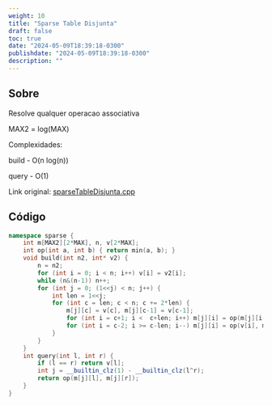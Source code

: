 ```yaml
---
weight: 10
title: "Sparse Table Disjunta"
draft: false
toc: true
date: "2024-05-09T18:39:18-0300"
publishdate: "2024-05-09T18:39:18-0300"
description: ""
---
```


## Sobre
 Resolve qualquer operacao associativa

 MAX2 = log(MAX)



 Complexidades:

 build - O(n log(n))

 query - O(1)



Link original: [sparseTableDisjunta.cpp](https://github.com/brunomaletta/Biblioteca/tree/master/Codigo/Estruturas/sparseTableDisjunta.cpp)

## Código
```cpp
namespace sparse {
	int m[MAX2][2*MAX], n, v[2*MAX];
	int op(int a, int b) { return min(a, b); }
	void build(int n2, int* v2) {
		n = n2;
		for (int i = 0; i < n; i++) v[i] = v2[i];
		while (n&(n-1)) n++;
		for (int j = 0; (1<<j) < n; j++) {
			int len = 1<<j;
			for (int c = len; c < n; c += 2*len) {
				m[j][c] = v[c], m[j][c-1] = v[c-1];
				for (int i = c+1; i <  c+len; i++) m[j][i] = op(m[j][i-1], v[i]);
				for (int i = c-2; i >= c-len; i--) m[j][i] = op(v[i], m[j][i+1]);
			}
		}
	}
	int query(int l, int r) {
		if (l == r) return v[l];
		int j = __builtin_clz(1) - __builtin_clz(l^r);
		return op(m[j][l], m[j][r]);
	}
}
```
